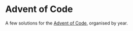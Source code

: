 # Advent of Code

A few solutions for the [Advent of Code](https://adventofcode.com), organised by year.
